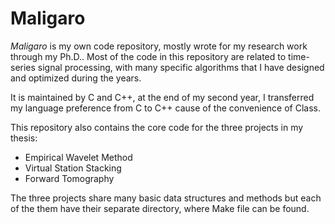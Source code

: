 # Maligaro


*Maligaro* is my own code repository, mostly wrote for my research work through my Ph.D.. Most of the code in this repository are related to time-series signal processing, with many specific algorithms that I have designed and optimized during the years. 

It is maintained by C and C++, at the end of my second year, I transferred my language preference from C to C++ cause of the convenience of Class. 

This repository also contains the core code for the three projects in my thesis:
- Empirical Wavelet Method
- Virtual Station Stacking
- Forward Tomography

The three projects share many basic data structures and methods but each of the them have their separate directory, where Make file can be found. 
